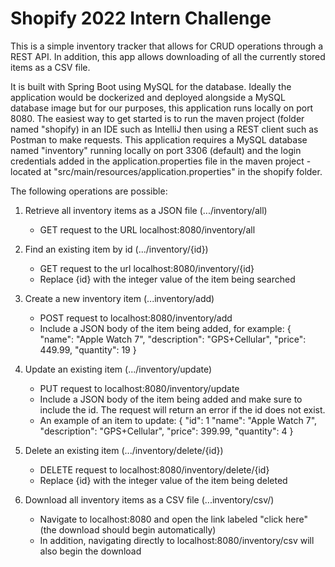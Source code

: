 # Shopify 2022 Intern Challenge

   This is a simple inventory tracker that allows for CRUD operations through a REST API. In addition, this app allows downloading of all the currently stored items as a CSV file. 

   It is built with Spring Boot using MySQL for the database. Ideally the application would be dockerized and deployed alongside a MySQL database image but for our purposes, this application runs locally on port 8080. The easiest way to get started is to run the maven project (folder named "shopify) in an IDE such as IntelliJ then using a REST client such as Postman to make requests. This application requires a MySQL database named "inventory" running locally on port 3306 (default) and the login credentials added in the application.properties file in the maven project - located at "src/main/resources/application.properties" in the shopify folder. 


The following operations are possible:

1. Retrieve all inventory items as a JSON file (.../inventory/all)
    - GET request to the URL localhost:8080/inventory/all

2. Find an existing item by id (.../inventory/{id})
    - GET request to the url localhost:8080/inventory/{id}
    - Replace {id} with the integer value of the item being searched

4. Create a new inventory item (...inventory/add)
    - POST request to localhost:8080/inventory/add
    - Include a JSON body of the item being added, for example:
      {
        "name": "Apple Watch 7",
        "description": "GPS+Cellular",
        "price": 449.99,
        "quantity": 19
      }
      
3. Update an existing item (.../inventory/update)
    - PUT request to localhost:8080/inventory/update
    - Include a JSON body of the item being added and make sure to include the id. The request will return an error if the id does not exist.
    - An example of an item to update:
      {
        "id": 1
        "name": "Apple Watch 7",
        "description": "GPS+Cellular",
        "price": 399.99,
        "quantity": 4
      }    

4. Delete an existing item (.../inventory/delete/{id})
    - DELETE request to localhost:8080/inventory/delete/{id}
    - Replace {id} with the integer value of the item being deleted

5. Download all inventory items as a CSV file (...inventory/csv/)
    - Navigate to localhost:8080 and open the link labeled "click here" (the download should begin automatically)
    - In addition, navigating directly to localhost:8080/inventory/csv will also begin the download
